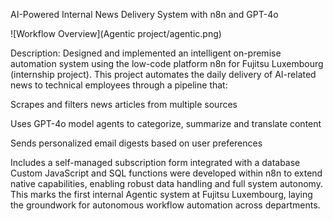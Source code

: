 AI-Powered Internal News Delivery System with n8n and GPT-4o

![Workflow Overview](Agentic project/agentic.png)

Description:
Designed and implemented an intelligent on-premise automation system using the low-code platform n8n for Fujitsu Luxembourg (internship project). This project automates the daily delivery of AI-related news to technical employees through a pipeline that:

Scrapes and filters news articles from multiple sources

Uses GPT-4o model agents to categorize, summarize and translate content

Sends personalized email digests based on user preferences

Includes a self-managed subscription form integrated with a database
Custom JavaScript and SQL functions were developed within n8n to extend native capabilities, enabling robust data handling and full system autonomy. This marks the first internal Agentic system at Fujitsu Luxembourg, laying the groundwork for autonomous workflow automation across departments.
